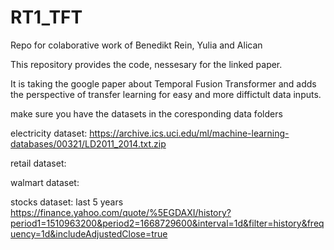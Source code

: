 # RT1_TFT

Repo for colaborative work of Benedikt Rein, Yulia and Alican


This repository provides the code, nessesary for the linked paper.

It is taking the google paper about Temporal Fusion Transformer and adds the perspective of transfer learning for easy and more diffictult data inputs.



make sure you have the datasets in the coresponding data folders

electricity dataset:
https://archive.ics.uci.edu/ml/machine-learning-databases/00321/LD2011_2014.txt.zip

retail dataset:

walmart dataset:

stocks dataset: last 5 years
https://finance.yahoo.com/quote/%5EGDAXI/history?period1=1510963200&period2=1668729600&interval=1d&filter=history&frequency=1d&includeAdjustedClose=true

